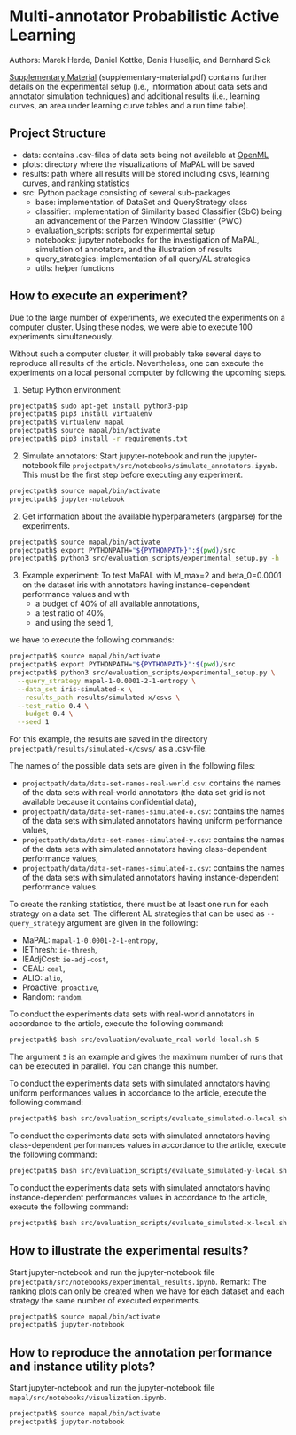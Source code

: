 # Multi-annotator Probabilistic Active Learning

Authors: Marek Herde, Daniel Kottke, Denis Huseljic, and Bernhard Sick

[Supplementary Material](mapal-supplementary.pdf) (supplementary-material.pdf) contains further details on the experimental setup (i.e., information about data sets and annotator simulation techniques) and additional results (i.e.,  learning curves, an area under learning curve tables and a run time table).

## Project Structure
- data: contains .csv-files of data sets being not available at [OpenML](https://www.openml.org/home)
- plots: directory where the visualizations of MaPAL will be saved
- results: path where all results will be stored including csvs, learning curves, and ranking statistics
- src: Python package consisting of several sub-packages
    - base: implementation of DataSet and QueryStrategy class
    - classifier: implementation of Similarity based Classifier (SbC) being an advancement of the Parzen Window Classifier (PWC) 
    - evaluation_scripts: scripts for experimental setup
    - notebooks: jupyter notebooks for the investigation of MaPAL, simulation of annotators, and the illustration of results
    - query_strategies: implementation of all query/AL strategies
    - utils: helper functions

## How to execute an experiment?
Due to the large number of experiments, we executed the experiments on a computer cluster. Using these nodes, we were able to execute 100 experiments simultaneously. 

Without such a computer cluster, it will  probably take several days to reproduce all results of the article. Nevertheless, one can execute the 
experiments on a local personal computer by following the upcoming steps.

1. Setup Python environment:
```bash
projectpath$ sudo apt-get install python3-pip
projectpath$ pip3 install virtualenv
projectpath$ virtualenv mapal
projectpath$ source mapal/bin/activate
projectpath$ pip3 install -r requirements.txt
```
2. Simulate annotators: Start jupyter-notebook and run the jupyter-notebook file `projectpath/src/notebooks/simulate_annotators.ipynb`. This must be the first step before executing any experiment.
```bash
projectpath$ source mapal/bin/activate
projectpath$ jupyter-notebook
```
2. Get information about the available hyperparameters (argparse) for the experiments.
```bash
projectpath$ source mapal/bin/activate
projectpath$ export PYTHONPATH="${PYTHONPATH}":$(pwd)/src
projectpath$ python3 src/evaluation_scripts/experimental_setup.py -h
```
3. Example experiment: To test MaPAL with M_max=2 and beta_0=0.0001 on the dataset iris with annotators having instance-dependent performance values and with
    - a budget of 40% of all available annotations, 
    - a test ratio of 40%, 
    - and using the seed 1,
    
we have to execute the following commands:
```bash
projectpath$ source mapal/bin/activate
projectpath$ export PYTHONPATH="${PYTHONPATH}":$(pwd)/src
projectpath$ python3 src/evaluation_scripts/experimental_setup.py \
  --query_strategy mapal-1-0.0001-2-1-entropy \
  --data_set iris-simulated-x \
  --results_path results/simulated-x/csvs \
  --test_ratio 0.4 \
  --budget 0.4 \
  --seed 1
```
For this example, the results are saved in the directory `projectpath/results/simulated-x/csvs/` as a .csv-file.

The names of the possible data sets are given in the following files:
- `projectpath/data/data-set-names-real-world.csv`: contains the names of the data sets with real-world annotators (the data set grid is not available because it contains confidential data),
- `projectpath/data/data-set-names-simulated-o.csv`: contains the names of the data sets with simulated annotators having uniform performance values,
- `projectpath/data/data-set-names-simulated-y.csv`: contains the names of the data sets with simulated annotators having class-dependent performance values,
- `projectpath/data/data-set-names-simulated-x.csv`: contains the names of the data sets with simulated annotators having instance-dependent performance values.

To create the ranking statistics, there must be at least one run for each strategy on a data set.  The different AL strategies that can be used as `--query_strategy` argument are given in the following:
- MaPAL: `mapal-1-0.0001-2-1-entropy`,
- IEThresh: `ie-thresh`,
- IEAdjCost: `ie-adj-cost`,
- CEAL: `ceal`,
- ALIO: `alio`,
- Proactive: `proactive`,
- Random: `random`.

To conduct the experiments data sets with real-world annotators in accordance to the article, execute the following command:
```bash
projectpath$ bash src/evaluation/evaluate_real-world-local.sh 5
```
The argument `5` is an example and gives the maximum number of runs that can be executed in parallel. You can change this number.

To conduct the experiments data sets with simulated annotators having uniform performances values in accordance to the article, execute the following command:
```bash
projectpath$ bash src/evaluation_scripts/evaluate_simulated-o-local.sh 5
```

To conduct the experiments data sets with simulated annotators having class-dependent performances values in accordance to the article, execute the following command:
```bash
projectpath$ bash src/evaluation_scripts/evaluate_simulated-y-local.sh 5
```

To conduct the experiments data sets with simulated annotators having instance-dependent performances values in accordance to the article, execute the following command:
```bash
projectpath$ bash src/evaluation_scripts/evaluate_simulated-x-local.sh 5
```

## How to illustrate the experimental results?
Start jupyter-notebook and run the jupyter-notebook file `projectpath/src/notebooks/experimental_results.ipynb`.
Remark: The ranking plots can only be created when we have for each dataset and each strategy the same number of 
executed experiments. 
```bash
projectpath$ source mapal/bin/activate
projectpath$ jupyter-notebook
```

## How to reproduce the annotation performance and instance utility plots?
Start jupyter-notebook and run the jupyter-notebook file `mapal/src/notebooks/visualization.ipynb`.
```bash
projectpath$ source mapal/bin/activate
projectpath$ jupyter-notebook
```
